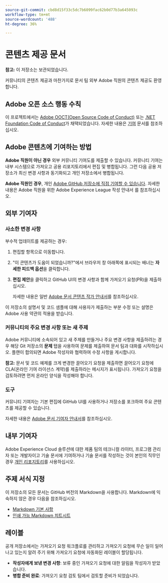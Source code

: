 ```yaml
---
source-git-commit: cbd8d15f33c5dc7b6099fac62b0d77b3a645093c
workflow-type: tm+mt
source-wordcount: '488'
ht-degree: 36%

---
```

# 콘텐츠 제공 문서

**참고:** 이 저장소는 보관되었습니다.

커뮤니티의 콘텐츠 제공과 마찬가지로 문서 팀 외부 Adobe 직원의 콘텐츠 제공도 환영합니다.

## Adobe 오픈 소스 행동 수칙

이 프로젝트에서는 [Adobe OOCT(Open Source Code of Conduct)](code-of-conduct.md) 또는 [.NET Foundation Code of Conduct](https://dotnetfoundation.org/code-of-conduct)가 채택되었습니다. 자세한 내용은 [기여](contributing.md) 문서를 참조하십시오.

## Adobe 콘텐츠에 기여하는 방법

**Adobe 직원이 아닌 경우** 외부 커뮤니티 기여도를 제출할 수 있습니다. 커뮤니티 기여는 내부 시스템으로 가져오고 공용 리포지토리에서 편집 및 병합됩니다. 그런 다음 공용 저장소가 최신 변경 사항과 동기화되고 개인 저장소에서 병합됩니다.

**Adobe 직원인 경우**, 개인 [Adobe GitHub 저장소에 직접 기여할 수 있습니다](https://git.corp.adobe.com/AdobeDocs/). 자세한 내용은 Adobe 직원을 위한 Adobe Experience League 작성 안내서 를 참조하십시오.

## 외부 기여자

### 사소한 변경 사항

부수적 업데이트를 제공하는 경우:

1. 편집할 항목으로 이동합니다.
1. &quot;이 콘텐츠가 도움이 되었습니까?&quot;에서 브라우저 창 아래쪽에 표시되는 배너는 **자세한 피드백 옵션**&#x200B;을 클릭합니다.
1. **편집 제안**&#x200B;을 클릭하고 GitHub UI의 변경 사항과 함께 가져오기 요청(PR)을 제출하십시오.

   자세한 내용은 일반 [Adobe 문서 콘텐츠 작가 안내서](https://experienceleague.adobe.com/docs/contributor/contributor-guide/introduction.html)를 참조하십시오.

이 저장소의 설명서 및 코드 샘플에 대해 사용자가 제출하는 부분 수정 또는 설명은 Adobe 사용 약관의 적용을 받습니다.

### 커뮤니티의 주요 변경 사항 또는 새 주제

Adobe 커뮤니티에 소속되어 있고 새 주제를 만들거나 주요 변경 사항을 제출하려는 경우 해당 Git 저장소의 **문제** 탭을 사용하여 문제를 제출하여 문서 팀과 대화를 시작하십시오. 플랜이 합의되면 Adobe 작성자와 협력하여 수정 사항을 게시합니다.

**참고:** 문서 및 코드 예제를 크게 변경한 끌어오기 요청을 제출하면 끌어오기 요청에 CLA(온라인 기여 라이선스 계약)를 제출하라는 메시지가 표시됩니다. 가져오기 요청을 검토하려면 먼저 온라인 양식을 작성해야 합니다.

### 도구

커뮤니티 기여자는 기본 편집에 GitHub UI를 사용하거나 저장소를 포크하여 주요 콘텐츠를 제공할 수 있습니다.

자세한 내용은 [Adobe 문서 기여자 안내서](https://experienceleague.adobe.com/docs/contributor/contributor-guide/introduction.html)를 참조하십시오.

## 내부 기여자

Adobe Experience Cloud 솔루션에 대한 제품 팀의 테크니컬 라이터, 프로그램 관리자 또는 개발자이고 기술 문서에 기여하거나 기술 문서를 작성하는 것이 본인의 직무인 경우 [개인 리포지토리](https://git.corp.adobe.com/AdobeDocs)를 사용하십시오.

## 주제 서식 지정

이 저장소의 모든 문서는 GitHub 버전의 Markdown을 사용합니다. Markdown에 익숙하지 않은 경우 다음을 참조하십시오.

* [Markdown 기본 사항](https://help.github.com/articles/getting-started-with-writing-and-formatting-on-github/)
* [인쇄 가능 Markdown 치트시트](https://guides.github.com/pdfs/markdown-cheatsheet-online.pdf)

## 레이블

공개 저장소에서는 가져오기 요청 워크플로를 관리하고 가져오기 요청에 무슨 일이 일어나고 있는지 알려 주기 위해 가져오기 요청에 자동화된 레이블이 할당됩니다.

* **작성자에게 보낸 변경 사항**: 보류 중인 가져오기 요청에 대한 알림을 작성자가 받았습니다.
* **병합 준비 완료**: 가져오기 요청 검토 팀에서 검토할 준비가 되었습니다.
